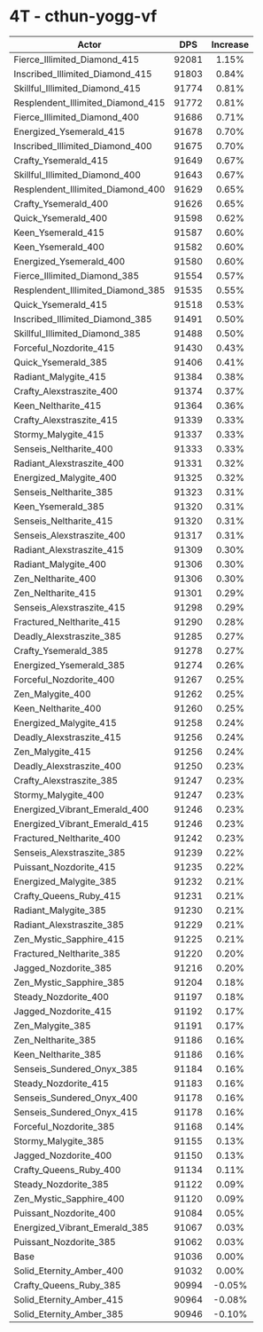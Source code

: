 # 4T - cthun-yogg-vf
| Actor | DPS | Increase |
|---|:---:|:---:|
|Fierce_Illimited_Diamond_415|92081|1.15%|
|Inscribed_Illimited_Diamond_415|91803|0.84%|
|Skillful_Illimited_Diamond_415|91774|0.81%|
|Resplendent_Illimited_Diamond_415|91772|0.81%|
|Fierce_Illimited_Diamond_400|91686|0.71%|
|Energized_Ysemerald_415|91678|0.70%|
|Inscribed_Illimited_Diamond_400|91675|0.70%|
|Crafty_Ysemerald_415|91649|0.67%|
|Skillful_Illimited_Diamond_400|91643|0.67%|
|Resplendent_Illimited_Diamond_400|91629|0.65%|
|Crafty_Ysemerald_400|91626|0.65%|
|Quick_Ysemerald_400|91598|0.62%|
|Keen_Ysemerald_415|91587|0.60%|
|Keen_Ysemerald_400|91582|0.60%|
|Energized_Ysemerald_400|91580|0.60%|
|Fierce_Illimited_Diamond_385|91554|0.57%|
|Resplendent_Illimited_Diamond_385|91535|0.55%|
|Quick_Ysemerald_415|91518|0.53%|
|Inscribed_Illimited_Diamond_385|91491|0.50%|
|Skillful_Illimited_Diamond_385|91488|0.50%|
|Forceful_Nozdorite_415|91430|0.43%|
|Quick_Ysemerald_385|91406|0.41%|
|Radiant_Malygite_415|91384|0.38%|
|Crafty_Alexstraszite_400|91374|0.37%|
|Keen_Neltharite_415|91364|0.36%|
|Crafty_Alexstraszite_415|91339|0.33%|
|Stormy_Malygite_415|91337|0.33%|
|Senseis_Neltharite_400|91333|0.33%|
|Radiant_Alexstraszite_400|91331|0.32%|
|Energized_Malygite_400|91325|0.32%|
|Senseis_Neltharite_385|91323|0.31%|
|Keen_Ysemerald_385|91320|0.31%|
|Senseis_Neltharite_415|91320|0.31%|
|Senseis_Alexstraszite_400|91317|0.31%|
|Radiant_Alexstraszite_415|91309|0.30%|
|Radiant_Malygite_400|91306|0.30%|
|Zen_Neltharite_400|91306|0.30%|
|Zen_Neltharite_415|91301|0.29%|
|Senseis_Alexstraszite_415|91298|0.29%|
|Fractured_Neltharite_415|91290|0.28%|
|Deadly_Alexstraszite_385|91285|0.27%|
|Crafty_Ysemerald_385|91278|0.27%|
|Energized_Ysemerald_385|91274|0.26%|
|Forceful_Nozdorite_400|91267|0.25%|
|Zen_Malygite_400|91262|0.25%|
|Keen_Neltharite_400|91260|0.25%|
|Energized_Malygite_415|91258|0.24%|
|Deadly_Alexstraszite_415|91256|0.24%|
|Zen_Malygite_415|91256|0.24%|
|Deadly_Alexstraszite_400|91250|0.23%|
|Crafty_Alexstraszite_385|91247|0.23%|
|Stormy_Malygite_400|91247|0.23%|
|Energized_Vibrant_Emerald_400|91246|0.23%|
|Energized_Vibrant_Emerald_415|91246|0.23%|
|Fractured_Neltharite_400|91242|0.23%|
|Senseis_Alexstraszite_385|91239|0.22%|
|Puissant_Nozdorite_415|91235|0.22%|
|Energized_Malygite_385|91232|0.21%|
|Crafty_Queens_Ruby_415|91231|0.21%|
|Radiant_Malygite_385|91230|0.21%|
|Radiant_Alexstraszite_385|91229|0.21%|
|Zen_Mystic_Sapphire_415|91225|0.21%|
|Fractured_Neltharite_385|91220|0.20%|
|Jagged_Nozdorite_385|91216|0.20%|
|Zen_Mystic_Sapphire_385|91204|0.18%|
|Steady_Nozdorite_400|91197|0.18%|
|Jagged_Nozdorite_415|91192|0.17%|
|Zen_Malygite_385|91191|0.17%|
|Zen_Neltharite_385|91186|0.16%|
|Keen_Neltharite_385|91186|0.16%|
|Senseis_Sundered_Onyx_385|91184|0.16%|
|Steady_Nozdorite_415|91183|0.16%|
|Senseis_Sundered_Onyx_400|91178|0.16%|
|Senseis_Sundered_Onyx_415|91178|0.16%|
|Forceful_Nozdorite_385|91168|0.14%|
|Stormy_Malygite_385|91155|0.13%|
|Jagged_Nozdorite_400|91150|0.13%|
|Crafty_Queens_Ruby_400|91134|0.11%|
|Steady_Nozdorite_385|91122|0.09%|
|Zen_Mystic_Sapphire_400|91120|0.09%|
|Puissant_Nozdorite_400|91084|0.05%|
|Energized_Vibrant_Emerald_385|91067|0.03%|
|Puissant_Nozdorite_385|91062|0.03%|
|Base|91036|0.00%|
|Solid_Eternity_Amber_400|91032|0.00%|
|Crafty_Queens_Ruby_385|90994|-0.05%|
|Solid_Eternity_Amber_415|90964|-0.08%|
|Solid_Eternity_Amber_385|90946|-0.10%|
